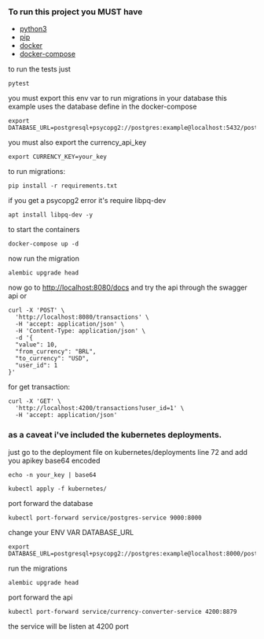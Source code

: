 ### To run this project you MUST have

* [python3](https://www.python.org/downloads/)
* [pip](https://pip.pypa.io/en/stable/installation/)
* [docker](https://docs.docker.com/engine/install/)
* [docker-compose](https://docs.docker.com/compose/install/)

to run the tests just
```shell
pytest
```
 you must export this env var to run migrations in your database this example uses the database define in the docker-compose
```shell
export DATABASE_URL=postgresql+psycopg2://postgres:example@localhost:5432/postgres
```

you must also export the currency_api_key
```shell
export CURRENCY_KEY=your_key
```
to run migrations:
```shell
pip install -r requirements.txt
```
if you get a psycopg2 error it's require libpq-dev
```shell
apt install libpq-dev -y
```
to start the containers
```shell
docker-compose up -d
```
now run the migration
```shell
alembic upgrade head
```
now go to [http://localhost:8080/docs](http://localhost:8080/docs) and try the api through the swagger api or
```shell
curl -X 'POST' \
  'http://localhost:8080/transactions' \
  -H 'accept: application/json' \
  -H 'Content-Type: application/json' \
  -d '{
  "value": 10,
  "from_currency": "BRL",
  "to_currency": "USD",
  "user_id": 1
}'
```
for get transaction:
```shell
curl -X 'GET' \
  'http://localhost:4200/transactions?user_id=1' \
  -H 'accept: application/json'
```

### as a caveat i've included the kubernetes deployments.
just go to the deployment file on kubernetes/deployments line 72 and add you apikey base64 encoded
```shell
echo -n your_key | base64
```
```shell
kubectl apply -f kubernetes/
```
port forward the database
```shell
kubectl port-forward service/postgres-service 9000:8000
```
change your ENV VAR DATABASE_URL
```shell
export DATABASE_URL=postgresql+psycopg2://postgres:example@localhost:8000/postgres
```
run the migrations
```shell
alembic upgrade head
```
port forward the api
```shell
kubectl port-forward service/currency-converter-service 4200:8879
```
the service will be listen at 4200 port
